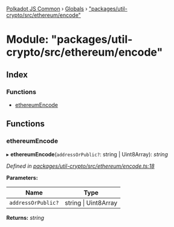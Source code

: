 [Polkadot JS Common](../README.md) › [Globals](../globals.md) › ["packages/util-crypto/src/ethereum/encode"](_packages_util_crypto_src_ethereum_encode_.md)

# Module: "packages/util-crypto/src/ethereum/encode"

## Index

### Functions

* [ethereumEncode](_packages_util_crypto_src_ethereum_encode_.md#ethereumencode)

## Functions

###  ethereumEncode

▸ **ethereumEncode**(`addressOrPublic?`: string | Uint8Array): *string*

*Defined in [packages/util-crypto/src/ethereum/encode.ts:18](https://github.com/polkadot-js/common/blob/37d1bcb6e/packages/util-crypto/src/ethereum/encode.ts#L18)*

**Parameters:**

Name | Type |
------ | ------ |
`addressOrPublic?` | string &#124; Uint8Array |

**Returns:** *string*
